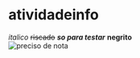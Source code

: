 # atividadeinfo
*italico* 
~~riscado~~
_**so para testar**_ 
**negrito**   
![preciso de nota](https://s2.glbimg.com/Z7o3w38sso0Ex7rQj6eAGbW0NqA=/e.glbimg.com/og/ed/f/original/2015/08/21/reporter-choro.jpg)
